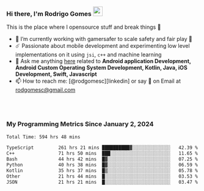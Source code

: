 
### Hi there, I'm Rodrigo Gomes <img src="https://media.giphy.com/media/hvRJCLFzcasrR4ia7z/giphy.gif" width="25px">
This is the place where I opensource stuff and break things 🤣
- 🔭 I’m currently working with gamersafer to scale safety and fair play 💜
- ☄️ Passionate about mobile development and experimenting low level implementations on it using `jsi`, `c++` and machine learning
- 💬 Ask me anything [here](https://github.com/rodgomesc/rodgomesc/issues) related to <b>Android application Development, Android Custom Operating System Development, Kotlin, Java, iOS Development, Swift, Javascript</b>
- 📫 How to reach me: [@rodgomesc][linkedin] or say 👋 on Email at [rodgomesc@gmail.com](mailto:rodgomesc@gmail.com)


<br/>

<!-- 
<picture>
  <img src="/github-metrics.svg" alt="Metrics">
</picture>
-->

</br>

### My Programming Metrics Since January 2, 2024 


<!--START_SECTION:waka-->

```txt
Total Time: 594 hrs 48 mins

TypeScript         261 hrs 21 mins ██████████▓░░░░░░░░░░░░░░   42.39 %
C++                71 hrs 50 mins  ███░░░░░░░░░░░░░░░░░░░░░░   11.65 %
Bash               44 hrs 42 mins  █▓░░░░░░░░░░░░░░░░░░░░░░░   07.25 %
Python             40 hrs 38 mins  █▓░░░░░░░░░░░░░░░░░░░░░░░   06.59 %
Kotlin             35 hrs 37 mins  █▒░░░░░░░░░░░░░░░░░░░░░░░   05.78 %
Other              21 hrs 44 mins  █░░░░░░░░░░░░░░░░░░░░░░░░   03.53 %
JSON               21 hrs 21 mins  █░░░░░░░░░░░░░░░░░░░░░░░░   03.47 %
```

<!--END_SECTION:waka-->
